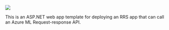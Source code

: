 <a href="https://azuredeploy.net/" target="_blank">
    <img src="https://azuredeploy.net/deploybutton.png"/>
</a>

This is an ASP.NET web app template for deploying an RRS app that can call an Azure ML Request-response API.

